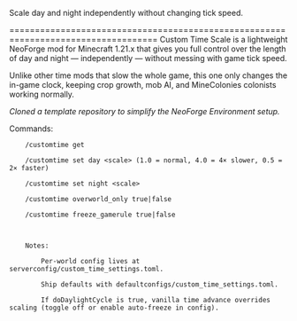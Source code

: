 
Scale day and night independently without changing tick speed.

===================================================================================
Custom Time Scale is a lightweight NeoForge mod for Minecraft 1.21.x that gives you full control over the length of day and night — independently — without messing with game tick speed.

Unlike other time mods that slow the whole game, this one only changes the in-game clock, keeping crop growth, mob AI, and MineColonies colonists working normally.

*Cloned a template repository to simplify the NeoForge Environment setup.*

Commands:

        /customtime get

        /customtime set day <scale> (1.0 = normal, 4.0 = 4× slower, 0.5 = 2× faster)

        /customtime set night <scale>

        /customtime overworld_only true|false

        /customtime freeze_gamerule true|false

         

        Notes:

            Per-world config lives at serverconfig/custom_time_settings.toml.

            Ship defaults with defaultconfigs/custom_time_settings.toml.

            If doDaylightCycle is true, vanilla time advance overrides scaling (toggle off or enable auto-freeze in config).
